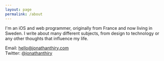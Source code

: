 ```yaml
---
layout: page
permalink: /about
---
```


I'm an iOS and web programmer, originally from France and now living in Sweden.
I write about many different subjects, from design to technology or any other thoughts that influence my life.

Email: [hello@jonathanthiry.com](mailto:hello@jonathanthiry.com)  
Twitter: [@jonathanthiry](https://twitter.com/jonathanthiry)
